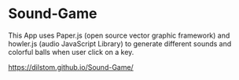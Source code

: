 # Sound-Game
This App uses Paper.js (open source vector graphic framework) 
and howler.js (audio JavaScript Library) to generate different sounds
and colorful balls when user click on a key.

https://dilstom.github.io/Sound-Game/